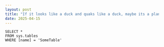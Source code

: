 ```yaml
---
layout: post
title: "If it looks like a duck and quaks like a duck, maybe its a plane?"
date: 2025-04-15
---
```




 ```tsql
 SELECT *
 FROM sys.tables
 WHERE [name] = 'SomeTable'
 ```
